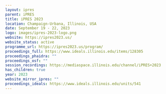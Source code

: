 ```yaml
---
layout: ipres
parent: iPRES
title: iPRES 2023
location: Champaign-Urbana, Illinois, USA
date: September 19 - 22, 2023
logo: images/ipres-2023-logo.png
website: https://ipres2023.us/
website_status: active
programme_url: https://ipres2023.us/program/
proceedings_full: https://www.ideals.illinois.edu/items/128305
proceedings_phaidra: ""
proceedings_osf: ""
session_recordings: https://mediaspace.illinois.edu/channel/iPRES+2023
has_children: true
year: 2023
website_mirror_ipres: ""
proceedings_ideals: https://www.ideals.illinois.edu/units/541
---
```


